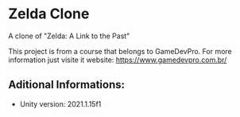 # Zelda Clone
A clone of "Zelda: A Link to the Past"

This project is from a course that belongs to GameDevPro. For more information just visite it website: https://www.gamedevpro.com.br/

## Aditional Informations:
* Unity version: 2021.1.15f1
